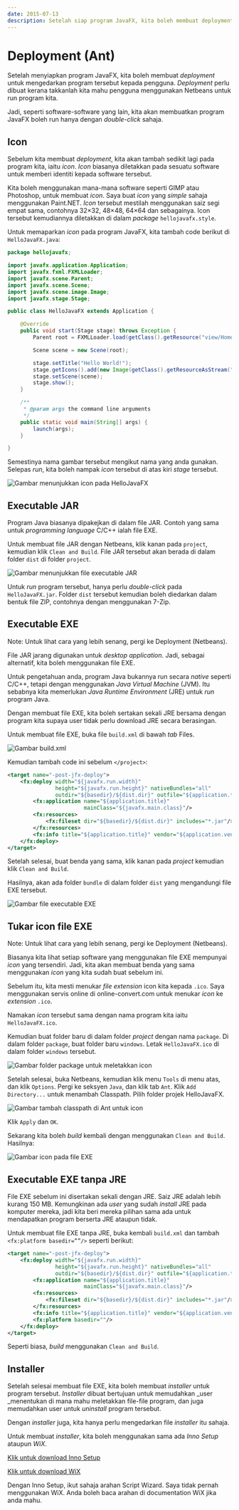 ```yaml
---
date: 2015-07-13
description: Setelah siap program JavaFX, kita boleh membuat deployment untuk mengedarkan program kepada user. Kita akan lihat cara membuat JAR, EXE dan installer.
---
```


# Deployment (Ant)

Setelah menyiapkan program JavaFX, kita boleh membuat _deployment_ untuk
mengedarkan program tersebut kepada pengguna. _Deployment_ perlu dibuat
kerana takkanlah kita mahu pengguna menggunakan Netbeans untuk run
program kita.

Jadi, seperti software-software yang lain, kita akan membuatkan program
JavaFX boleh run hanya dengan _double-click_ sahaja.

## Icon

Sebelum kita membuat _deployment_, kita akan tambah sedikit lagi pada
program kita, iaitu _icon_. _Icon_ biasanya diletakkan pada sesuatu
software untuk memberi identiti kepada software tersebut.

Kita boleh menggunakan mana-mana software seperti GIMP atau Photoshop,
untuk membuat _icon_. Saya buat _icon_ yang _simple_ sahaja menggunakan
Paint.NET. _Icon_ tersebut mestilah menggunakan saiz segi empat sama,
contohnya 32×32, 48×48, 64×64 dan sebagainya. Icon tersebut kemudiannya
diletakkan di dalam _package_ `hellojavafx.style`.

Untuk memaparkan _icon_ pada program JavaFX, kita tambah code berikut di
`HelloJavaFX.java`:

```java
package hellojavafx;

import javafx.application.Application;
import javafx.fxml.FXMLLoader;
import javafx.scene.Parent;
import javafx.scene.Scene;
import javafx.scene.image.Image;
import javafx.stage.Stage;

public class HelloJavaFX extends Application {

    @Override
    public void start(Stage stage) throws Exception {
        Parent root = FXMLLoader.load(getClass().getResource("view/Home.fxml"));

        Scene scene = new Scene(root);

        stage.setTitle("Hello World!");
        stage.getIcons().add(new Image(getClass().getResourceAsStream("style/icon.png")));
        stage.setScene(scene);
        stage.show();
    }

    /**
     * @param args the command line arguments
     */
    public static void main(String[] args) {
        launch(args);
    }

}
```

Semestinya nama gambar tersebut mengikut nama yang anda gunakan. Selepas
_run_, kita boleh nampak _icon_ tersebut di atas kiri _stage_ tersebut.

![Gambar menunjukkan icon pada HelloJavaFX](img/tambah_icon.png)

## Executable JAR

Program Java biasanya dipakejkan di dalam file JAR. Contoh yang sama
untuk _programming language_ C/C++ ialah file EXE.

Untuk membuat file JAR dengan Netbeans, klik kanan pada `project`,
kemudian klik `Clean and Build`. File JAR tersebut akan berada di dalam
folder `dist` di folder `project`.

![Gambar menunjukkan file executable JAR](img/executable_jar.png)

Untuk _run_ program tersebut, hanya perlu _double-click_ pada
`HelloJavaFX.jar`. Folder `dist` tersebut kemudian boleh diedarkan dalam
bentuk file ZIP, contohnya dengan menggunakan 7-Zip.

## Executable EXE

Note: Untuk lihat cara yang lebih senang, pergi ke Deployment
(Netbeans).

File JAR jarang digunakan untuk _desktop application_. Jadi, sebagai
alternatif, kita boleh menggunakan file EXE.

Untuk pengetahuan anda, program Java bukannya run secara _native_
seperti C/C++, tetapi dengan menggunakan _Java Virtual Machine_ (JVM).
Itu sebabnya kita memerlukan _Java Runtime Environment_ (JRE) untuk
_run_ program Java.

Dengan membuat file EXE, kita boleh sertakan sekali JRE bersama dengan
program kita supaya user tidak perlu download JRE secara berasingan.

Untuk membuat file EXE, buka file `build.xml` di bawah _tab_ Files.

![Gambar build.xml](img/build_xml.png)

Kemudian tambah code ini sebelum `</project>`:

```xml
<target name="-post-jfx-deploy">
    <fx:deploy width="${javafx.run.width}"
               height="${javafx.run.height}" nativeBundles="all"
               outdir="${basedir}/${dist.dir}" outfile="${application.title}">
        <fx:application name="${application.title}"
                        mainClass="${javafx.main.class}"/>
        <fx:resources>
            <fx:fileset dir="${basedir}/${dist.dir}" includes="*.jar"/>
        </fx:resources>
        <fx:info title="${application.title}" vendor="${application.vendor}"/>
    </fx:deploy>
</target>
```

Setelah selesai, buat benda yang sama, klik kanan pada _project_
kemudian klik `Clean and Build`.

Hasilnya, akan ada folder `bundle` di dalam folder `dist` yang
mengandungi file EXE tersebut.

![Gambar file executable EXE](img/executable_exe.png)

## Tukar icon file EXE

Note: Untuk lihat cara yang lebih senang, pergi ke Deployment
(Netbeans).

Biasanya kita lihat setiap software yang menggunakan file EXE mempunyai
_icon_ yang tersendiri. Jadi, kita akan membuat benda yang sama
menggunakan _icon_ yang kita sudah buat sebelum ini.

Sebelum itu, kita mesti menukar _file extension_ icon kita kepada
`.ico`. Saya menggunakan servis online di online-convert.com untuk
menukar _icon_ ke _extension_ `.ico`.

Namakan _icon_ tersebut sama dengan nama program kita iaitu
`HelloJavaFX.ico`.

Kemudian buat folder baru di dalam folder _project_ dengan nama
`package`. Di dalam folder `package`, buat folder baru `windows`. Letak
`HelloJavaFX.ico` di dalam folder `windows` tersebut.

![Gambar folder package untuk meletakkan icon](img/folder_package.png)

Setelah selesai, buka Netbeans, kemudian klik menu `Tools` di menu atas,
dan klik `Options`. Pergi ke seksyen `Java`, dan klik tab `Ant`. Klik
`Add Directory...` untuk menambah Classpath. Pilih folder projek
HelloJavaFX.

![Gambar tambah classpath di Ant untuk icon](img/classpath_ant_build.png)

Klik `Apply` dan `OK`.

Sekarang kita boleh _build_ kembali dengan menggunakan `Clean and
Build`. Hasilnya:

![Gambar icon pada file EXE](img/icon_pada_file_exe.png)

## Executable EXE tanpa JRE

File EXE sebelum ini disertakan sekali dengan JRE. Saiz JRE adalah lebih
kurang 150 MB. Kemungkinan ada _user_ yang sudah _install_ JRE pada
komputer mereka, jadi kita beri mereka pilihan sama ada untuk
mendapatkan program berserta JRE ataupun tidak.

Untuk membuat file EXE tanpa JRE, buka kembali `build.xml` dan tambah
`<fx:platform basedir=””/>` seperti berikut:

```xml
<target name="-post-jfx-deploy">
    <fx:deploy width="${javafx.run.width}"
               height="${javafx.run.height}" nativeBundles="all"
               outdir="${basedir}/${dist.dir}" outfile="${application.title}">
        <fx:application name="${application.title}"
                        mainClass="${javafx.main.class}"/>
        <fx:resources>
            <fx:fileset dir="${basedir}/${dist.dir}" includes="*.jar"/>
        </fx:resources>
        <fx:info title="${application.title}" vendor="${application.vendor}"/>
        <fx:platform basedir=""/>
    </fx:deploy>
</target>
```

Seperti biasa, _build_ menggunakan `Clean and Build`.

## Installer

Setelah selesai membuat file EXE, kita boleh membuat _installer_ untuk
program tersebut. _Installer_ dibuat bertujuan untuk memudahkan
_user _menentukan di mana mahu meletakkan file-file program, dan juga
memudahkan user untuk _uninstall_ program tersebut.

Dengan _installer_ juga, kita hanya perlu mengedarkan file _installer_
itu sahaja.

Untuk membuat _installer_, kita boleh menggunakan sama ada _Inno Setup_
ataupun _WiX_.

[Klik untuk download Inno Setup](http://www.jrsoftware.org/isinfo.php)

[Klik untuk download WiX](http://wixtoolset.org)

Dengan Inno Setup, ikut sahaja arahan Script Wizard. Saya tidak pernah
menggunakan WiX. Anda boleh baca arahan di documentation WiX jika anda
mahu.
